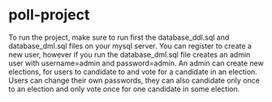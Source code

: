# poll-project
To run the project, make sure to run first the database_ddl.sql and database_dml.sql files on your mysql server.
You can register to create a new user, however if you run the database_dml.sql file creates an admin user with username=admin and password=admin. 
An admin can create new elections, for users to candidate to and vote for a candidate in an election.
Users can change their own passwords, they can also candidate only once to an election and only vote once for one candidate in some election.
